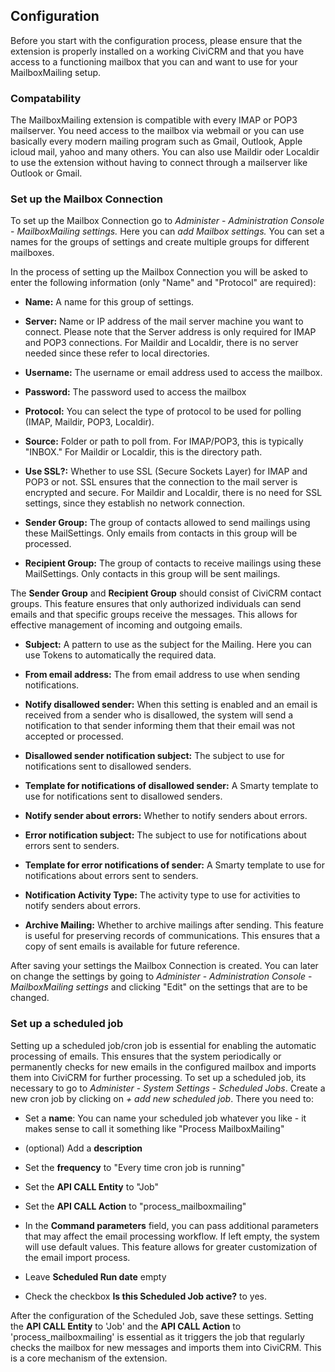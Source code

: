 ## Configuration

Before you start with the configuration process, please ensure that the extension is properly installed on a working CiviCRM and that you have access to a functioning mailbox that you can and want to use for your MailboxMailing setup.

### Compatability

The MailboxMailing extension is compatible with every IMAP or POP3 mailserver. You need access to the mailbox via webmail or you can use basically every modern mailing program such as Gmail, Outlook, Apple icloud mail, yahoo and many others. You can also use Maildir oder Localdir to use the extension without having to connect through a mailserver like Outlook or Gmail.

### Set up the Mailbox Connection

To set up the Mailbox Connection go to *Administer* - *Administration Console* - *MailboxMailing settings.* Here you can *add Mailbox settings.* You can set a names for the groups of settings and create multiple groups for different mailboxes.

In the process of setting up the Mailbox Connection you will be asked to enter the following information (only "Name" and "Protocol" are required):

- **Name:** A name for this group of settings.
    
- **Server:** Name or IP address of the mail server machine you want to connect. Please note that the Server address is only required for IMAP and POP3 connections. For Maildir and Localdir, there is no server needed since these refer to local directories.
    
- **Username:** The username or email address used to access the mailbox.
    
- **Password:** The password used to access the mailbox
    
- **Protocol:** You can select the type of protocol to be used for polling (IMAP, Maildir, POP3, Localdir).
    
- **Source:** Folder or path to poll from. For IMAP/POP3, this is typically "INBOX." For Maildir or Localdir, this is the directory path.
    
- **Use SSL?:** Whether to use SSL (Secure Sockets Layer) for IMAP and POP3 or not. SSL ensures that the connection to the mail server is encrypted and secure. For Maildir and Localdir, there is no need for SSL settings, since they establish no network connection.
    
- **Sender Group:** The group of contacts allowed to send mailings using these MailSettings. Only emails from contacts in this group will be processed.
    
- **Recipient Group:** The group of contacts to receive mailings using these MailSettings. Only contacts in this group will be sent mailings.
    

The **Sender Group** and **Recipient Group** should consist of CiviCRM contact groups. This feature ensures that only authorized individuals can send emails and that specific groups receive the messages. This allows for effective management of incoming and outgoing emails.

- **Subject:** A pattern to use as the subject for the Mailing. Here you can use Tokens to automatically the required data.
    
- **From email address:** The from email address to use when sending notifications.
    
- **Notify disallowed sender:** When this setting is enabled and an email is received from a sender who is disallowed, the system will send a notification to that sender informing them that their email was not accepted or processed.
    
- **Disallowed sender notification subject:** The subject to use for notifications sent to disallowed senders.
    
- **Template for notifications of disallowed sender:** A Smarty template to use for notifications sent to disallowed senders.
    
- **Notify sender about errors:** Whether to notify senders about errors.
    
- **Error notification subject:** The subject to use for notifications about errors sent to senders.
    
- **Template for error notifications of sender:** A Smarty template to use for notifications about errors sent to senders.
    
- **Notification Activity Type:** The activity type to use for activities to notify senders about errors.
    
- **Archive Mailing:** Whether to archive mailings after sending. This feature is useful for preserving records of communications. This ensures that a copy of sent emails is available for future reference.
    

After saving your settings the Mailbox Connection is created. You can later on change the settings by going to *Administer* - *Administration Console* - *MailboxMailing settings* and clicking "Edit" on the settings that are to be changed.

### Set up a scheduled job

Setting up a scheduled job/cron job is essential for enabling the automatic processing of emails. This ensures that the system periodically or permanently checks for new emails in the configured mailbox and imports them into CiviCRM for further processing. To set up a scheduled job, its necessary to go to *Administer* - *System Settings* - *Scheduled Jobs*. Create a new cron job by clicking on *\+ add new scheduled job*. There you need to:

- Set a **name**: You can name your scheduled job whatever you like - it makes sense to call it something like "Process MailboxMailing"
    
- (optional) Add a **description**
    
- Set the **frequency** to "Every time cron job is running"
    
- Set the **API CALL Entity** to "Job"
    
- Set the **API CALL Action** to "process_mailboxmailing"
    
- In the **Command parameters** field, you can pass additional parameters that may affect the email processing workflow. If left empty, the system will use default values. This feature allows for greater customization of the email import process.
    
- Leave **Scheduled Run date** empty
    
- Check the checkbox **Is this Scheduled Job active?** to yes.
    

After the configuration of the Scheduled Job, save these settings. Setting the **API CALL Entity** to 'Job' and the **API CALL Action** to 'process_mailboxmailing' is essential as it triggers the job that regularly checks the mailbox for new messages and imports them into CiviCRM. This is a core mechanism of the extension.
